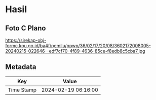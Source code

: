 # Hasil

## Foto C Plano

https://sirekap-obj-formc.kpu.go.id/ba4f/pemilu/ppwp/36/02/17/20/08/3602172008005-20240215-022646--edf7cf70-4f89-4636-85ce-f8edb8c5cba7.jpg


## Metadata

| Key        | Value               |
| ---------- | ------------------- |
| Time Stamp | 2024-02-19 06:16:00 |



